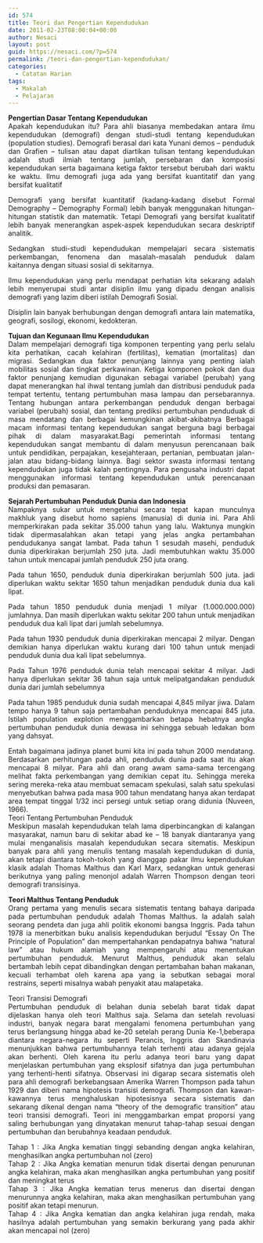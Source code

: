 ```yaml
---
id: 574
title: Teori dan Pengertian Kependudukan
date: 2011-02-23T08:00:04+00:00
author: Nesaci
layout: post
guid: https://nesaci.com/?p=574
permalink: /teori-dan-pengertian-kependudukan/
categories:
  - Catatan Harian
tags:
  - Makalah
  - Pelajaran
---
```

<p style="text-align: justify;">
  <strong>Pengertian Dasar Tentang Kependudukan</strong><br /> Apakah kependudukan itu? Para ahli biasanya membedakan antara ilmu kependudukan (demografi) dengan studi-studi tentang kependudukan (population studies). Demografi berasal dari kata Yunani demos – penduduk dan Grafien – tulisan atau dapat diartikan tulisan tentang kependudukan adalah studi ilmiah tentang jumlah, persebaran dan komposisi kependudukan serta bagaimana ketiga faktor tersebut berubah dari waktu ke waktu. Ilmu demografi juga ada yang bersifat kuantitatif dan yang bersifat kualitatif
</p>

<p style="text-align: justify;">
  Demografi yang bersifat kuantitatif (kadang-kadang disebut Formal Demography – Demography Formal) lebih banyak menggunakan hitungan-hitungan statistik dan matematik. Tetapi Demografi yang bersifat kualitatif lebih banyak menerangkan aspek-aspek kependudukan secara deskriptif analitik.
</p>

<p style="text-align: justify;">
  Sedangkan studi-studi kependudukan mempelajari secara sistematis perkembangan, fenomena dan masalah-masalah penduduk dalam kaitannya dengan situasi sosial di sekitarnya.
</p>

<p style="text-align: justify;">
  Ilmu kependudukan yang perlu mendapat perhatian kita sekarang adalah lebih menyerupai studi antar disiplin ilmu yang dipadu dengan analisis demografi yang lazim diberi istilah Demografi Sosial.
</p>

<p style="text-align: justify;">
  Disiplin lain banyak berhubungan dengan demografi antara lain matematika, geografi, sosilogi, ekonomi, kedokteran.
</p>

<p style="text-align: justify;">
  <strong>Tujuan dan Kegunaan Ilmu Kependudukan</strong><br /> Dalam mempelajari demografi tiga komponen terpenting yang perlu selalu kita perhatikan, cacah kelahiran (fertilitas), kematian (mortalitas) dan migrasi. Sedangkan dua faktor penunjang lainnya yang penting ialah mobilitas sosial dan tingkat perkawinan. Ketiga komponen pokok dan dua faktor penunjang kemudian digunakan sebagai variabel (perubah) yang dapat menerangkan hal ihwal tentang jumlah dan distribusi penduduk pada tempat tertentu, tentang pertumbuhan masa lampau dan persebarannya. Tentang hubungan antara perkembangan penduduk dengan berbagai variabel (perubah) sosial, dan tentang prediksi pertumbuhan penduduak di masa mendatang dan berbagai kemungkinan akibat-akibatnya Berbagai macam informasi tentang kependudukan sangat berguna bagi berbagai pihak di dalam masyarakat.Bagi pemerintah informasi tentang kependudukan sangat membantu di dalam menyusun perencanaan baik untuk pendidikan, perpajakan, kesejahteraan, pertanian, pembuatan jalan-jalan atau bidang-bidang lainnya. Bagi sektor swasta informasi tentang kependudukan juga tidak kalah pentingnya. Para pengusaha industri dapat menggunakan informasi tentang kependudukan untuk perencanaan produksi dan pemasaran.
</p>

<p style="text-align: justify;">
  <strong>Sejarah Pertumbuhan Penduduk Dunia dan Indonesia</strong><br /> Nampaknya sukar untuk mengetahui secara tepat kapan munculnya makhluk yang disebut homo sapiens (manusia) di dunia ini. Para Ahli memperkirakan pada sekitar 35.000 tahun yang lalu. Waktunya mungkin tidak dipermasalahkan akan tetapi yang jelas angka pertambahan pendudukanya sangat lambat. Pada tahun 1 sesudah masehi, penduduk dunia diperkirakan berjumlah 250 juta. Jadi membutuhkan waktu 35.000 tahun untuk mencapai jumlah penduduk 250 juta orang.
</p>

<p style="text-align: justify;">
  Pada tahun 1650, penduduk dunia diperkirakan berjumlah 500 juta. jadi diperlukan waktu sekitar 1650 tahun menjadikan penduduk dunia dua kali lipat.
</p>

<p style="text-align: justify;">
  Pada tahun 1850 penduduk dunia menjadi 1 milyar (1.000.000.000) jumlahnya. Dan masih diperlukan waktu sekitar 200 tahun untuk menjadikan penduduk dua kali lipat dari jumlah sebelumnya.
</p>

<p style="text-align: justify;">
  Pada tahun 1930 penduduk dunia diperkirakan mencapai 2 milyar. Dengan demikian hanya diperlukan waktu kurang dari 100 tahun untuk menjadi penduduk dunia dua kali lipat sebelumnya.
</p>

<p style="text-align: justify;">
  Pada Tahun 1976 penduduk dunia telah mencapai sekitar 4 milyar. Jadi hanya diperlukan sekitar 36 tahun saja untuk melipatgandakan penduduk dunia dari jumlah sebelumnya
</p>

<p style="text-align: justify;">
  Pada tahun 1985 penduduk dunia sudah mencapai 4,845 milyar jiwa. Dalam tempo hanya 9 tahun saja pertambahan penduduknya mencapai 845 juta. Istilah population explotion menggambarkan betapa hebatnya angka pertumbuhan penduduk dunia dewasa ini sehingga sebuah ledakan bom yang dahsyat.
</p>

<p style="text-align: justify;">
  Entah bagaimana jadinya planet bumi kita ini pada tahun 2000 mendatang. Berdasarkan perhitungan pada ahli, penduduk dunia pada saat itu akan mencapai 8 milyar. Para ahli dan orang awam sama-sama tercengang melihat fakta perkembangan yang demikian cepat itu. Sehingga mereka sering mereka-reka atau membuat semacam spekulasi, salah satu spekulasi menyebutkan bahwa pada masa 900 tahun mendatang hanya akan terdapat area tempat tinggal 1/32 inci persegi untuk setiap orang didunia (Nuveen, 1966).<br /> Teori Tentang Pertumbuhan Penduduk<br /> Meskipun masalah kependudukan telah lama diperbincangkan di kalangan masyarakat, namun baru di sekitar abad ke – 18 banyak diantaranya yang mulai menganalisis masalah kependudukan secara sitematis. Meskipun banyak para ahli yang menulis tentang masalah kependudukan di dunia, akan tetapi diantara tokoh-tokoh yang dianggap pakar ilmu kependudukan klasik adalah Thomas Malthus dan Karl Marx, sedangkan untuk generasi berikutnya yang paling menonjol adalah Warren Thompson dengan teori demografi transisinya.
</p>

<p style="text-align: justify;">
  <strong>Teori Malthus Tentang Penduduk</strong><br /> Orang pertama yang menulis secara sistematis tentang bahaya daripada pada pertumbuhan penduduk adalah Thomas Malthus. Ia adalah salah seorang pendeta dan juga ahli politik ekonomi bangsa Inggris. Pada tahun 1978 ia menerbitkan buku analisis kependudukan berjudul “Essay On The Principle of Population” dan mempertahankan pendapatnya bahwa “natural law” atau hukum alamiah yang mempengaruhi atau menentukan pertumbuhan penduduk. Menurut Malthus, penduduk akan selalu bertambah lebih cepat dibandingkan dengan pertambahan bahan makanan, kecuali terhambat oleh karena apa yang ia sebutkan sebagai moral restrains, seperti misalnya wabah penyakit atau malapetaka.
</p>

<p style="text-align: justify;">
  Teori Transisi Demografi<br /> Pertumbuhan penduduk di belahan dunia sebelah barat tidak dapat dijelaskan hanya oleh teori Malthus saja. Selama dan setelah revoluasi industri, banyak negara barat mengalami fenomena pertumbuhan yang terus berlangsung hingga abad ke-20 setelah perang Dunia Ke-1,beberapa diantara negara-negara itu seperti Perancis, Inggris dan Skandinavia menunjukkan bahwa pertumbuhannya telah terhenti atau adanya gejala akan berhenti. Oleh karena itu perlu adanya teori baru yang dapat menjelaskan pertumbuhan yang eksplosif sifatnya dan juga pertumbuhan yang terhenti-henti sifatnya. Observasi ini digarap secara sistematis oleh para ahli demografi berkebangsaan Amerika Warren Thompson pada tahun 1929 dan diberi nama hipotesis transisi demografi. Thompson dan kawan-kawannya terus menghaluskan hipotesisnya secara sistematis dan sekarang dikenal dengan nama “theory of the demografic transition” atau teori transisi demografi. Teori ini menggambarkan empat proporsi yang saling berhubungan yang dinyatakan menurut tahap-tahap sesuai dengan pertumbuhan dan berubahnya keadaan penduduk.
</p>

<p style="text-align: justify;">
  Tahap 1 : Jika Angka kematian tinggi sebanding dengan angka kelahiran, menghasilkan angka pertumbuhan nol (zero)<br /> Tahap 2 : Jika Angka kematian menurun tidak disertai dengan penurunan angka kelahiran, maka akan menghasilkan angka pertumbuhan yang positif dan meningkat terus<br /> Tahap 3 : Jika Angka kematian terus menerus dan disertai dengan menurunnya angka kelahiran, maka akan menghasilkan pertumbuhan yang positif akan tetapi menurun.<br /> Tahap 4 : Jika Angka kematian dan angka kelahiran juga rendah, maka hasilnya adalah pertumbuhan yang semakin berkurang yang pada akhir akan mencapai nol (zero)
</p>